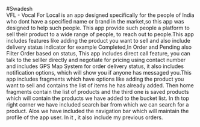 #Swadesh
<br>
VFL - Vocal For Local is an app designed specifically for the people of India who dont have a specified name or brand in the market,so this app was designed to help such people.
This app provide such people a platform to sell their product to a wide range of people, to reach out to people.This app includes features like adding the
product you want to sell and also include delivery status indicator for example Completed,In Order and Pending also Filter Order based on status,
This app includes direct call feature, you can talk to the selller directly and negotiate for pricing using contact number and includes GPS Map System for order delivery status, it also includes notification options, which will show you
if anyone has messaged you.This app includes fragments which have options like adding the product you want to sell and contains the list of items he has already added.
Then home fragments contain the list of products and the third one is saved products which will contain the products we have added to the bucket list.
In th top right corner we have included search bar from which we can search for a product. Alos we have included the navigation bar which will maintain the profile of the
app user. In it , it also include my previous orders.
